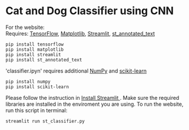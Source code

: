 # Cat and Dog Classifier using CNN
For the website: 
<br>
Requires: [TensorFlow](https://www.tensorflow.org/), [Matplotlib](https://matplotlib.org/), [Streamlit](https://streamlit.io/), [st_annotated_text](https://github.com/tvst/st-annotated-text)
```
pip install tensorflow
pip install matplotlib
pip install streamlit
pip install st_annotated_text
```
'classifier.ipyn' requires additional [NumPy](https://numpy.org/) and [scikit-learn](https://scikit-learn.org/stable/)
```
pip install numpy
pip install scikit-learn
```
Please follow the instruction in [Install Streamlit
](https://docs.streamlit.io/library/get-started/installation). Make sure the required libraries are installed in the enviroment you are using.
To run the website, run this script in terminal:
```
streamlit run st_classifier.py
```

